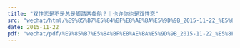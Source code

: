 ```yaml
---
title: "双性恋是不是总是脚踏两条船？｜也许你也是双性恋"
src: "wechat/html/%E9%85%B7%E5%84%BF%E8%AE%BA%E5%9D%9B_2015-11-22_%E5%8F%8C%E6%80%A7%E6%81%8B%E6%98%AF%E4%B8%8D%E6%98%AF%E6%80%BB%E6%98%AF%E8%84%9A%E8%B8%8F%E4%B8%A4%E6%9D%A1%E8%88%B9%EF%BC%9F%EF%BD%9C%E4%B9%9F%E8%AE%B8%E4%BD%A0%E4%B9%9F%E6%98%AF%E5%8F%8C%E6%80%A7%E6%81%8B.html"
date: 2015-11-22
pdf: "wechat/pdf/%E9%85%B7%E5%84%BF%E8%AE%BA%E5%9D%9B_2015-11-22_%E5%8F%8C%E6%80%A7%E6%81%8B%E6%98%AF%E4%B8%8D%E6%98%AF%E6%80%BB%E6%98%AF%E8%84%9A%E8%B8%8F%E4%B8%A4%E6%9D%A1%E8%88%B9%EF%BC%9F%EF%BD%9C%E4%B9%9F%E8%AE%B8%E4%BD%A0%E4%B9%9F%E6%98%AF%E5%8F%8C%E6%80%A7%E6%81%8B.pdf"
---
```

